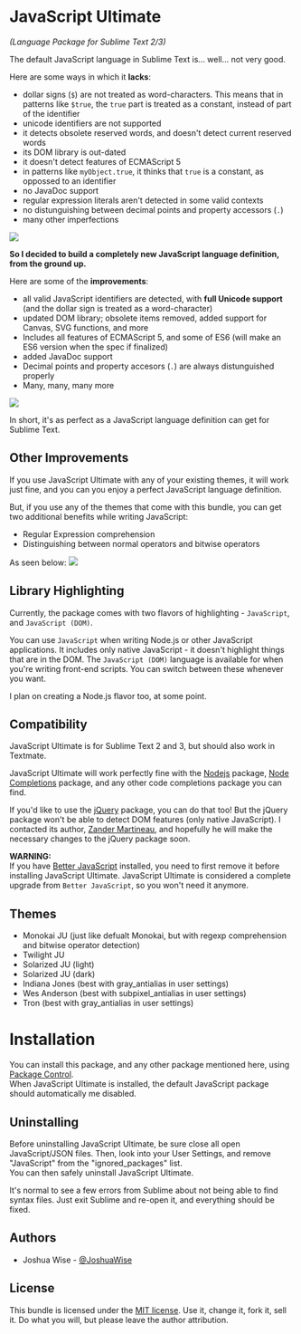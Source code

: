 # JavaScript Ultimate
*(Language Package for Sublime Text 2/3)*

The default JavaScript language in Sublime Text is... well... not very good.

Here are some ways in which it **lacks**:
* dollar signs (`$`) are not treated as word-characters. This means that in patterns like `$true`, the `true` part is treated as a constant, instead of part of the identifier
* unicode identifiers are not supported
* it detects obsolete reserved words, and doesn't detect current reserved words
* its DOM library is out-dated
* it doesn't detect features of ECMAScript 5
* in patterns like `myObject.true`, it thinks that `true` is a constant, as oppossed to an identifier
* no JavaDoc support
* regular expression literals aren't detected in some valid contexts
* no distunguishing between decimal points and property accessors (`.`)
* many other imperfections

![](http://i.imgur.com/aNTxA8t.png)

**So I decided to build a completely new JavaScript language definition, from the ground up.**

Here are some of the **improvements**:
* all valid JavaScript identifiers are detected, with **full Unicode support** (and the dollar sign is treated as a word-character)
* updated DOM library; obsolete items removed, added support for Canvas, SVG functions, and more
* Includes all features of ECMAScript 5, and some of ES6 (will make an ES6 version when the spec if finalized)
* added JavaDoc support
* Decimal points and property accesors (`.`) are always distunguished properly
* Many, many, many more

![](http://i.imgur.com/8B1vXFT.png)

In short, it's as perfect as a JavaScript language definition can get for Sublime Text.

## Other Improvements
If you use JavaScript Ultimate with any of your existing themes, it will work just fine, and you can you enjoy a perfect JavaScript language definition.

But, if you use any of the themes that come with this bundle, you can get two additional benefits while writing JavaScript:
* Regular Expression comprehension
* Distinguishing between normal operators and bitwise operators

As seen below:
![](http://i.imgur.com/XIb7b8P.png)

## Library Highlighting
Currently, the package comes with two flavors of highlighting - `JavaScript`, and `JavaScript (DOM)`.

You can use `JavaScript` when writing Node.js or other JavaScript applications. It includes only native JavaScript - it doesn't highlight things that are in the DOM.
The `JavaScript (DOM)` language is available for when you're writing front-end scripts.
You can switch between these whenever you want.

I plan on creating a Node.js flavor too, at some point.

## Compatibility
JavaScript Ultimate is for Sublime Text 2 and 3, but should also work in Textmate.

JavaScript Ultimate will work perfectly fine with the [Nodejs](https://packagecontrol.io/packages/Nodejs) package, [Node Completions](https://packagecontrol.io/packages/Node%20Completions) package, and any other code completions package you can find.

If you'd like to use the [jQuery](https://packagecontrol.io/packages/jQuery) package, you can do that too! But the jQuery package won't be able to detect DOM features (only native JavaScript). I contacted its author, [Zander Martineau](https://github.com/MrMartineau), and hopefully he will make the necessary changes to the jQuery package soon.

**WARNING:**  
If you have [Better JavaScript](https://github.com/int3h/sublime-better-javascript) installed, you need to first remove it before installing JavaScript Ultimate. JavaScript Ultimate is considered a complete upgrade from `Better JavaScript`, so you won't need it anymore.

## Themes
* Monokai JU (just like defualt Monokai, but with regexp comprehension and bitwise operator detection)
* Twilight JU
* Solarized JU (light)
* Solarized JU (dark)
* Indiana Jones (best with gray_antialias in user settings)
* Wes Anderson (best with subpixel_antialias in user settings)
* Tron (best with gray_antialias in user settings)

# Installation
You can install this package, and any other package mentioned here, using [Package Control](https://packagecontrol.io/).  
When JavaScript Ultimate is installed, the default JavaScript package should automatically me disabled.

## Uninstalling
Before uninstalling JavaScript Ultimate, be sure close all open JavaScript/JSON
files. Then, look into your User Settings, and remove "JavaScript" from the "ignored_packages" list.  
You can then safely uninstall JavaScript Ultimate.

It's normal to see a few errors from Sublime about not being able to find syntax files. Just exit Sublime and re-open it, and everything should be fixed.

## Authors
* Joshua Wise - [@JoshuaWise](https://github.com/JoshuaWise)

## License

This bundle is licensed under the [MIT license](http://www.opensource.org/licenses/mit-license.php).
Use it, change it, fork it, sell it. Do what you will, but please leave the author attribution.
